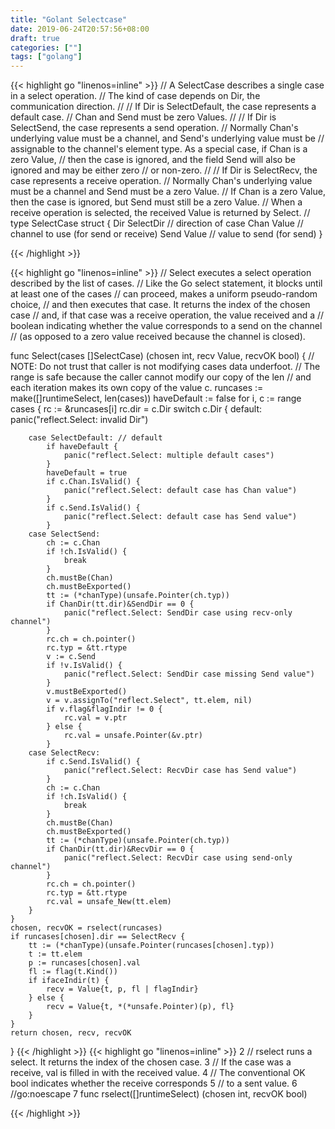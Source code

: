 ```yaml
---
title: "Golant Selectcase"
date: 2019-06-24T20:57:56+08:00
draft: true
categories: [""]
tags: ["golang"]
---
```


{{< highlight go "linenos=inline" >}}
// A SelectCase describes a single case in a select operation.
// The kind of case depends on Dir, the communication direction.
//
// If Dir is SelectDefault, the case represents a default case.
// Chan and Send must be zero Values.
//
// If Dir is SelectSend, the case represents a send operation.
// Normally Chan's underlying value must be a channel, and Send's underlying value must be
// assignable to the channel's element type. As a special case, if Chan is a zero Value,
// then the case is ignored, and the field Send will also be ignored and may be either zero
// or non-zero.
//
// If Dir is SelectRecv, the case represents a receive operation.
// Normally Chan's underlying value must be a channel and Send must be a zero Value.
// If Chan is a zero Value, then the case is ignored, but Send must still be a zero Value.
// When a receive operation is selected, the received Value is returned by Select.
//
type SelectCase struct {
    Dir  SelectDir // direction of case
    Chan Value     // channel to use (for send or receive)
    Send Value     // value to send (for send)
}

{{< /highlight >}}

{{< highlight go "linenos=inline" >}}
// Select executes a select operation described by the list of cases.
// Like the Go select statement, it blocks until at least one of the cases
// can proceed, makes a uniform pseudo-random choice,
// and then executes that case. It returns the index of the chosen case
// and, if that case was a receive operation, the value received and a
// boolean indicating whether the value corresponds to a send on the channel
// (as opposed to a zero value received because the channel is closed).

func Select(cases []SelectCase) (chosen int, recv Value, recvOK bool) {
    // NOTE: Do not trust that caller is not modifying cases data underfoot.
    // The range is safe because the caller cannot modify our copy of the len
    // and each iteration makes its own copy of the value c.
    runcases := make([]runtimeSelect, len(cases))
    haveDefault := false
    for i, c := range cases {
        rc := &runcases[i]
        rc.dir = c.Dir
        switch c.Dir {
        default:
            panic("reflect.Select: invalid Dir")

        case SelectDefault: // default
            if haveDefault {
                panic("reflect.Select: multiple default cases")
            }
            haveDefault = true
            if c.Chan.IsValid() {
                panic("reflect.Select: default case has Chan value")
            }
            if c.Send.IsValid() {
                panic("reflect.Select: default case has Send value")
            }
        case SelectSend:
            ch := c.Chan
            if !ch.IsValid() {
                break
            }
            ch.mustBe(Chan)
            ch.mustBeExported()
            tt := (*chanType)(unsafe.Pointer(ch.typ))
            if ChanDir(tt.dir)&SendDir == 0 {
                panic("reflect.Select: SendDir case using recv-only channel")
            }
            rc.ch = ch.pointer()
            rc.typ = &tt.rtype
            v := c.Send
            if !v.IsValid() {
                panic("reflect.Select: SendDir case missing Send value")
            }
            v.mustBeExported()
            v = v.assignTo("reflect.Select", tt.elem, nil)
            if v.flag&flagIndir != 0 {
                rc.val = v.ptr
            } else {
                rc.val = unsafe.Pointer(&v.ptr)
            }
        case SelectRecv:
            if c.Send.IsValid() {
                panic("reflect.Select: RecvDir case has Send value")
            }
            ch := c.Chan
            if !ch.IsValid() {
                break
            }
            ch.mustBe(Chan)
            ch.mustBeExported()
            tt := (*chanType)(unsafe.Pointer(ch.typ))
            if ChanDir(tt.dir)&RecvDir == 0 {
                panic("reflect.Select: RecvDir case using send-only channel")
            }
            rc.ch = ch.pointer()
            rc.typ = &tt.rtype
            rc.val = unsafe_New(tt.elem)
        }
    }
    chosen, recvOK = rselect(runcases)
    if runcases[chosen].dir == SelectRecv {
        tt := (*chanType)(unsafe.Pointer(runcases[chosen].typ))
        t := tt.elem
        p := runcases[chosen].val
        fl := flag(t.Kind())
        if ifaceIndir(t) {
            recv = Value{t, p, fl | flagIndir}
        } else {
            recv = Value{t, *(*unsafe.Pointer)(p), fl}
        }
    }
    return chosen, recv, recvOK
}
{{< /highlight >}}
{{< highlight go "linenos=inline" >}}
   2 // rselect runs a select. It returns the index of the chosen case.
   3 // If the case was a receive, val is filled in with the received value.
   4 // The conventional OK bool indicates whether the receive corresponds
   5 // to a sent value.
   6 //go:noescape
   7 func rselect([]runtimeSelect) (chosen int, recvOK bool)

{{< /highlight >}}
